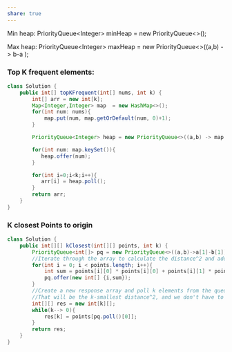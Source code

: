 ```yaml
---
share: true
---
```


Min heap:
PriorityQueue\<Integer> minHeap = new PriorityQueue<>();

Max heap:
PriorityQueue\<Integer> maxHeap = new PriorityQueue<>((a,b) -> b-a );

### Top K frequent elements:
 ```java
 class Solution {
    public int[] topKFrequent(int[] nums, int k) {
        int[] arr = new int[k];
        Map<Integer,Integer> map  = new HashMap<>();
        for(int num: nums){
            map.put(num, map.getOrDefault(num, 0)+1);
        }

        PriorityQueue<Integer> heap = new PriorityQueue<>((a,b) -> map.get(b) - map.get(a));

        for(int num: map.keySet()){
           heap.offer(num);
        }

        for(int i=0;i<k;i++){
           arr[i] = heap.poll();
        }
        return arr;
    }
 }
 ```


### K closest Points to origin
 ```java
 class Solution {
    public int[][] kClosest(int[][] points, int k) {
        PriorityQueue<int[]> pq = new PriorityQueue<>((a,b)->a[1]-b[1]); // min heap
        //Iterate through the array to calculate the distance^2 and add it to the pq
        for(int i = 0; i < points.length; i++){
            int sum = points[i][0] * points[i][0] + points[i][1] * points[i][1];
            pq.offer(new int[] {i,sum});
        }
        //Create a new response array and poll k elements from the queue into the array
        //That will be the k-smallest distance^2, and we don't have to do the square root necessarily
        int[][] res = new int[k][];
        while(k--> 0){
            res[k] = points[pq.poll()[0]];
        }
        return res;
    }
 }
 ```
